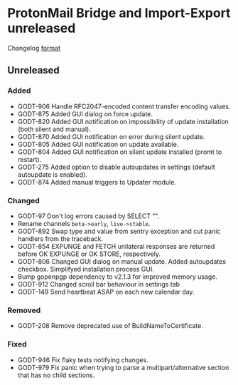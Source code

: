 # ProtonMail Bridge and Import-Export unreleased

Changelog [format](http://keepachangelog.com/en/1.0.0/)

## Unreleased

### Added
* GODT-906 Handle RFC2047-encoded content transfer encoding values.
* GODT-875 Added GUI dialog on force update.
* GODT-820 Added GUI notification on impossibility of update installation (both silent and manual).
* GODT-870 Added GUI notification on error during silent update.
* GODT-805 Added GUI notification on update available.
* GODT-804 Added GUI notification on silent update installed (promt to restart).
* GODT-275 Added option to disable autoupdates in settings (default autoupdate is enabled).
* GODT-874 Added manual triggers to Updater module.

### Changed
* GODT-97 Don't log errors caused by SELECT "".
* Rename channels `beta->early`, `live->stable`.
* GODT-892 Swap type and value from sentry exception and cut panic handlers from the traceback.
* GODT-854 EXPUNGE and FETCH unilateral responses are returned before OK EXPUNGE or OK STORE, respectively.
* GODT-806 Changed GUI dialog on manual update. Added autoupdates checkbox. Simplifyed installation process GUI.
* Bump gopenpgp dependency to v2.1.3 for improved memory usage.
* GODT-912 Changed scroll bar behaviour in settings tab
* GODT-149 Send heartbeat ASAP on each new calendar day.

### Removed
* GODT-208 Remove deprecated use of BuildNameToCertificate.

### Fixed
* GODT-946 Fix flaky tests notifying changes.
* GODT-979 Fix panic when trying to parse a multipart/alternative section that has no child sections.
